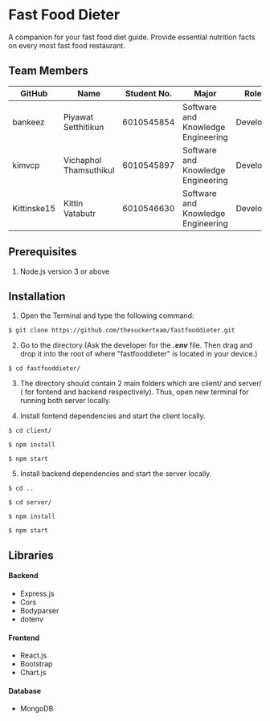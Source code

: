 # Fast Food Dieter

A companion for your fast food diet guide. Provide essential nutrition facts on every most fast food restaurant.

## Team Members

| GitHub   | Name                   | Student No. | Major                              | Roles     | 
| -------- | ---------------------- | ----------- | ---------------------------------- | --------- |
| bankeez  | Piyawat Setthitikun    | 6010545854  | Software and Knowledge Engineering | Developer |
| kimvcp   | Vichaphol Thamsuthikul | 6010545897  | Software and Knowledge Engineering | Developer |
| Kittinske15 | Kittin Vatabutr     | 6010546630  | Software and Knowledge Engineering | Developer |

## Prerequisites

1. Node.js version 3 or above

## Installation

1. Open the Terminal and type the following command: 

```
$ git clone https://github.com/thesuckerteam/fastfooddieter.git
```

2. Go to the directory.(Ask the developer for the ***.env*** file. Then drag and drop it into the root of where "fastfooddieter" is located in your device.)

```
$ cd fastfooddieter/
```

3. The directory should contain 2 main folders which are client/ and server/ ( for fontend and backend respectively). Thus, open new terminal for running both server locally.


4. Install fontend dependencies and start the client locally.

```
$ cd client/

$ npm install

$ npm start
```

5. Install backend dependencies and start the server locally.

```
$ cd ..

$ cd server/

$ npm install

$ npm start
```

## Libraries

#### Backend

- Express.js
- Cors
- Bodyparser
- dotenv

#### Frontend 

- React.js
- Bootstrap 
- Chart.js

#### Database

- MongoDB



